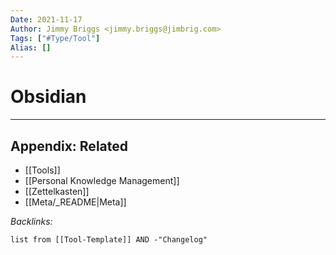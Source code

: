 ```yaml
---
Date: 2021-11-17
Author: Jimmy Briggs <jimmy.briggs@jimbrig.com>
Tags: ["#Type/Tool"]
Alias: []
---
```


# Obsidian

***

## Appendix: Related

- [[Tools]]
- [[Personal Knowledge Management]]
- [[Zettelkasten]]
- [[Meta/_README|Meta]]

*Backlinks:*

```dataview
list from [[Tool-Template]] AND -"Changelog"
```
